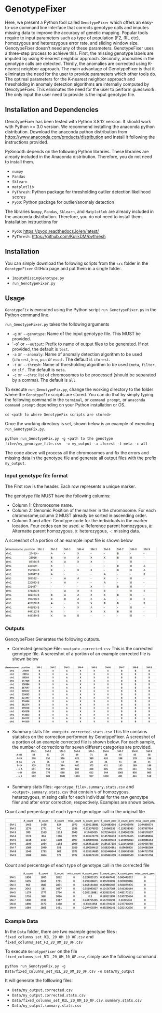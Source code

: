 # GenotypeFixer


Here, we present a Python tool called `GenotypeFixer` which offers an easy-to-use command line interface that corrects genotype calls and imputes missing data to improve the accuracy of genetic mapping. Popular tools require to input parameters such as type of population (F2, RIL etc), homozygous and heterozygous error rate, and sliding window size. GenotypeFixer doesn't need any of these parameters. GenotypeFixer uses a three-step process to achieve this. First, the missing genotype labels are imputed by using K-nearest neighbor approach. Secondly, anomalies in the genotype calls are detected. Thirdly, the anomalies are corrected using K-nearest neighbor approach. The main advantage of GenotypeFixer is that it eliminates the need for the user to provide parameters which other tools do. The optimal parameters for the K-nearest neighbor approach and thresholding in anomaly detection algorithms are internally computed by GenotypeFixer. This eliminates the need for the user to perform guesswork. The only input the user need to provide is the input genotype file.




## Installation and Dependencies

GenotypeFixer has been tested with Python 3.8.12 version. It should work with Python >= 3.0 version. We recommend installing the anaconda python distribution. Download the anaconda python distribution from https://www.anaconda.com/products/distribution and install it following the instructions provided.

PySmooth depends on the following Python libraries. These libraries are already included in the Anaconda distribution. Therefore, you do not need to install them.

- `numpy`
- `Pandas`
- `Sklearn`
- `matplotlib`
- `PyThresh`:  Python package for thresholding outlier detection likelihood scores
- `PyOD`: Python package for outlier/anomaly detection


The libraries `Numpy`, `Pandas`, `Sklearn`, and `Matplotlob` are already included in the anaconda distribution. Therefore, you do not need to install them. Installation instructions for 

- `PyOD`: https://pyod.readthedocs.io/en/latest/
- `PyThresh`: https://github.com/KulikDM/pythresh

## Installation


You can simply download the following scripts from the `src` folder in the `GenotypeFixer` GitHub page and put them in a single folder. 

- `ImputeMissingGenotype.py`
- `run_GenotypeFixer.py`


## Usage

`GenotypeFix` is executed using the Python script `run_GenotypeFixer.py` in the Python command line.

`run_GenotypeFixer.py` takes the following arguments

- `-g` or `--genotype`: Name of the input genotype file. This MUST be provided.
- '-o' or `--output`: Prefix to name of output files to be generated. If not provided, the default is `test`.
- `-a` or `--anomaly`: Name of anomaly detection algorithm to be used (`iforest`, `knn`, `pca` or `ecod` . The default is `iforest`.
- `-t` or `--thresh`: Name of thresholding algorithm to be used (`meta`, `filter`, or `clf` . The default is `meta`.
- `-c` or `--chrs`: list of chromosomes to be processed (should be separated by a comma). The default is `all`.


To execute `run_GenotypeFix.py`, change the working directory to the folder where the `GenotypeFix` scripts are stored. You can do that by simply typing the following command in the `terminal`, or `command prompt`, or  `anaconda command prompt` depending on your Python installation or OS.

`cd <path to where GenotypeFix scripts are stored>`

Once the working directory is set, shown below is an example of executing `run_GenotypeFix.py`.

`python run_GenotypeFix.py -g <path to the genotype file>/my_genotype_file.csv  -o my_output -a iforest -t meta -c all`

The code above will process all the chromosomes and fix the errors and missing data in the genotype file and generate all output files with the prefix `my_output`. 
  
### Input genotype file format

The First row is the header. Each row represents a unique marker.

The genotype file MUST have the following columns:

- Column 1: Chromosome name.
- Column 2: Genomic Position of the marker in the chromosome. For each chromosome,column 2 MUST already be sorted in ascending order.
- Column 3 and after: Genotype code for the individuals in the marker location. Four codes can be used. `A`: Reference parent homozygous, `B`: Alternatte parent homozygous, `X`: heterozygous, `-`: missing data.

A screeshot of a portion of an example input file is shown below

![Example Input Genotype File](https://github.com/lncRNAAddict/GenotypeFixer/blob/main/Figures/genotype_file.JPG)


### Outputs
GenotypeFixer Generates the following outputs.

- Corrected genotype File: `<output>.corrected.csv` This is the corrected genotype file. A screeshot of a portion of an example corrected file is shown below


![Example Input Genotype File](https://github.com/lncRNAAddict/GenotypeFixer/blob/main/Figures/corrected.jpg)

- Summary stats file: `<output>.corrected.stats.csv` This file contains statistics on the correction performed by GenotypeFixer. A screeshot of a portion of an example corrected file is shown below. For each sample, the number of corrections for seven different categories are provided.
![Example Input Genotype File](https://github.com/lncRNAAddict/GenotypeFixer/blob/main/Figures/corrected_stats.jpg)

- Summary stats files: `<genotype_file>.summary.stats.csv` and `<output>.summary.stats.csv` that contain `%` of homozygous, heterozygous, missing calls for each individual for the raw genoytpe filer and after error correction, respectively. Examples are shown below.

Count and percentage of each type of genotype call in the original file

  ![Example Input Genotype File](https://github.com/lncRNAAddict/GenotypeFixer/blob/main/Figures/original_homo.jpg)


Count and percentage of each type of genotype call in the corrected file


![Example Input Genotype File](https://github.com/lncRNAAddict/GenotypeFixer/blob/main/Figures/corrected_homo.jpg)

### Example Data

In the `Data` folder, there are two example genotype files : `fixed_columns_set_RIL_20_0M_10_0F.csv` and `fixed_columns_set_F2_20_0M_10_0F.csv`

To execute `GenotypeFixer` on the file `fixed_columns_set_RIL_20_0M_10_0F.csv`, simply use the following command

`python run_GenotypeFix.py -g Data/fixed_columns_set_RIL_20_0M_10_0F.csv -o Data/my_output`

It will generate the folllowing files:

- `Data/my_output.corrected.csv`
- `Data/my_output.corrected.stats.csv`
- `Data/fixed_columns_set_RIL_20_0M_10_0F.csv.summary.stats.csv`
- `Data/my_output.summary.stats.csv`


